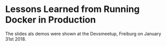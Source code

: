 # Lessons Learned from Running Docker in Production

The slides als demos were shown at the Devsmeetup, Freiburg on January 31st 2018.